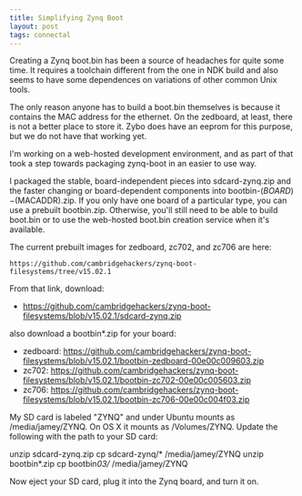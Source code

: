 ```yaml
---
title: Simplifying Zynq Boot
layout: post
tags: connectal
---
```


Creating a Zynq boot.bin has been a source of headaches for quite some
time. It requires a toolchain different from the one in NDK build and
also seems to have some dependences on variations of other common Unix
tools.

The only reason anyone has to build a boot.bin themselves is because
it contains the MAC address for the ethernet. On the zedboard, at
least, there is not a better place to store it. Zybo does have an
eeprom for this purpose, but we do not have that working yet.

I'm working on a web-hosted development environment, and as part of
that took a step towards packaging zynq-boot in an easier to use way.

I packaged the stable, board-independent pieces into sdcard-zynq.zip
and the faster changing or board-dependent components into
bootbin-$(BOARD)-$(MACADDR).zip. If you only have one board of a
particular type, you can use a prebuilt bootbin.zip. Otherwise, you'll
still need to be able to build boot.bin or to use the web-hosted
boot.bin creation service when it's available.

The current prebuilt images for zedboard, zc702, and zc706 are here:

    https://github.com/cambridgehackers/zynq-boot-filesystems/tree/v15.02.1

From that link, download:

* https://github.com/cambridgehackers/zynq-boot-filesystems/blob/v15.02.1/sdcard-zynq.zip

also download a bootbin*.zip for your board:

* zedboard: https://github.com/cambridgehackers/zynq-boot-filesystems/blob/v15.02.1/bootbin-zedboard-00e00c009603.zip
* zc702: https://github.com/cambridgehackers/zynq-boot-filesystems/blob/v15.02.1/bootbin-zc702-00e00c005603.zip
* zc706: https://github.com/cambridgehackers/zynq-boot-filesystems/blob/v15.02.1/bootbin-zc706-00e00c004f03.zip

My SD card is labeled "ZYNQ" and under Ubuntu mounts as
/media/jamey/ZYNQ. On OS X it mounts as /Volumes/ZYNQ. Update the
following with the path to your SD card:

   unzip sdcard-zynq.zip
   cp sdcard-zynq/* /media/jamey/ZYNQ
   unzip bootbin*.zip
   cp bootbin*03/* /media/jamey/ZYNQ

Now eject your SD card, plug it into the Zynq board, and turn it on.

